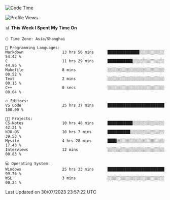 <!--START_SECTION:waka-->
![Code Time](http://img.shields.io/badge/Code%20Time-1%2C092%20hrs%2044%20mins-blue)

![Profile Views](http://img.shields.io/badge/Profile%20Views-1-blue)

📊 **This Week I Spent My Time On** 

```text
🕑︎ Time Zone: Asia/Shanghai

💬 Programming Languages: 
Markdown                 13 hrs 56 mins      ██████████████░░░░░░░░░░░   54.42 % 
C                        11 hrs 29 mins      ███████████░░░░░░░░░░░░░░   44.86 % 
Makefile                 8 mins              ░░░░░░░░░░░░░░░░░░░░░░░░░   00.52 % 
Text                     2 mins              ░░░░░░░░░░░░░░░░░░░░░░░░░   00.15 % 
C++                      0 secs              ░░░░░░░░░░░░░░░░░░░░░░░░░   00.04 % 

🔥 Editors: 
VS Code                  25 hrs 37 mins      █████████████████████████   100.00 % 

🐱‍💻 Projects: 
CS-Notes                 10 hrs 48 mins      ███████████░░░░░░░░░░░░░░   42.21 % 
NJU-OS                   10 hrs 7 mins       ██████████░░░░░░░░░░░░░░░   39.53 % 
Mysite                   4 hrs 28 mins       ████░░░░░░░░░░░░░░░░░░░░░   17.43 % 
Interviews               12 mins             ░░░░░░░░░░░░░░░░░░░░░░░░░   00.83 % 

💻 Operating System: 
Windows                  25 hrs 33 mins      █████████████████████████   99.76 % 
WSL                      3 mins              ░░░░░░░░░░░░░░░░░░░░░░░░░   00.24 % 
```


 Last Updated on 30/07/2023 23:57:22 UTC
<!--END_SECTION:waka-->